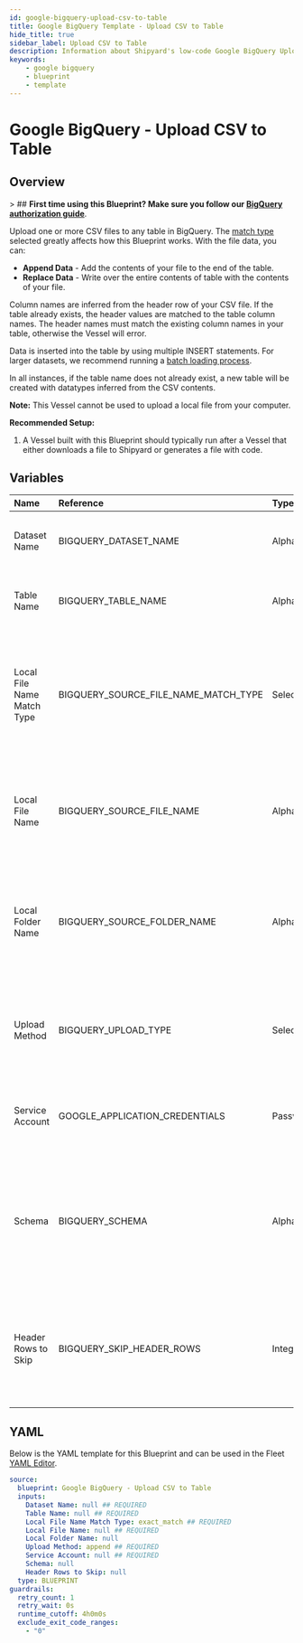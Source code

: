 ```yaml
---
id: google-bigquery-upload-csv-to-table
title: Google BigQuery Template - Upload CSV to Table
hide_title: true
sidebar_label: Upload CSV to Table
description: Information about Shipyard's low-code Google BigQuery Upload CSV to Table blueprint. Upload a CSV file to any table in Google BigQuery. With the file data, you can create a new table, overwrite the existing table, or append to the end of the table.
keywords:
    - google bigquery
    - blueprint
    - template
---
```


# Google BigQuery - Upload CSV to Table

## Overview

&gt; ## **First time using this Blueprint? Make sure you follow our [BigQuery authorization guide](https://www.shipyardapp.com/docs/blueprint-library/google-bigquery/google-bigquery-authorization/)**.

Upload one or more CSV files to any table in BigQuery. The [match type](https://www.shipyardapp.com/docs/reference/blueprint-library/match-type/) selected greatly affects how this Blueprint works. With the file data, you can:
- **Append Data** - Add the contents of your file to the end of the table.
- **Replace Data** - Write over the entire contents of table with the contents of your file.

Column names are inferred from the header row of your CSV file. If the table already exists, the header values are matched to the table column names. The header names must match the existing column names in your table, otherwise the Vessel will error.

Data is inserted into the table by using multiple INSERT statements. For larger datasets, we recommend running a [batch loading process](https://cloud.google.com/bigquery/docs/batch-loading-data#python).

In all instances, if the table name does not already exist, a new table will be created with datatypes inferred from the CSV contents.

**Note:** This Vessel cannot be used to upload a local file from your computer.

**Recommended Setup:**

1. A Vessel built with this Blueprint should typically run after a Vessel that either downloads a file to Shipyard or generates a file with code. 




## Variables

| Name | Reference | Type | Required | Default | Options | Description |
|:---|:---|:---|:---|:---|:---|:---|
| Dataset Name | BIGQUERY_DATASET_NAME | Alphanumeric | :white_check_mark: | - | - | Name of the dataset where the BigQuery table lives. |
| Table Name | BIGQUERY_TABLE_NAME | Alphanumeric | :white_check_mark: | - | - | Name of the BigQuery table to upload the dataset to. |
| Local File Name Match Type | BIGQUERY_SOURCE_FILE_NAME_MATCH_TYPE | Select | :white_check_mark: | `exact_match` | Exact Match: `exact_match`<br></br><br></br>Regex Match: `regex_match` | Determines if the text in &#34;Local File Name&#34; will look for one file with exact match, or multiple files using regex. |
| Local File Name | BIGQUERY_SOURCE_FILE_NAME | Alphanumeric | :white_check_mark: | - | - | Name of the target CSV file on Shipyard. Can be regex if &#34;Match Type&#34; is set accordingly. |
| Local Folder Name | BIGQUERY_SOURCE_FOLDER_NAME | Alphanumeric | :heavy_minus_sign: | - | - | Name of the local folder on Shipyard to upload the target file from. If left blank, will look in the home directory. |
| Upload Method | BIGQUERY_UPLOAD_TYPE | Select | :white_check_mark: | `append` | Append Data: `append`<br></br><br></br>Overwrite Data: `overwrite` | Determines how the data in your file(s) will be added to the table. |
| Service Account | GOOGLE_APPLICATION_CREDENTIALS | Password | :white_check_mark: | - | - | JSON from a Google Cloud Service account key. |
| Schema | BIGQUERY_SCHEMA | Alphanumeric | :heavy_minus_sign: | - | - | Schema for the uploaded dataset, formatted as a double-nested list. If left blank, it will be auto-detected. |
| Header Rows to Skip | BIGQUERY_SKIP_HEADER_ROWS | Integer | :heavy_minus_sign: | - | - | Number of header rows to skip when inserting data. Only required if provided custom schema. |


## YAML

Below is the YAML template for this Blueprint and can be used in the Fleet [YAML Editor](../../reference/fleets.md#yaml-editor).

```yaml
source:
  blueprint: Google BigQuery - Upload CSV to Table
  inputs:
    Dataset Name: null ## REQUIRED
    Table Name: null ## REQUIRED
    Local File Name Match Type: exact_match ## REQUIRED
    Local File Name: null ## REQUIRED
    Local Folder Name: null 
    Upload Method: append ## REQUIRED
    Service Account: null ## REQUIRED
    Schema: null 
    Header Rows to Skip: null 
  type: BLUEPRINT
guardrails:
  retry_count: 1
  retry_wait: 0s
  runtime_cutoff: 4h0m0s
  exclude_exit_code_ranges:
    - "0"
```
